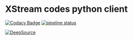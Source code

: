# XStream codes python client

[![Codacy Badge](https://api.codacy.com/project/badge/Grade/1c18710b56f14766aabd8b62f75df113)](https://app.codacy.com/manual/tunisienheni/xtreamcode?utm_source=github.com&utm_medium=referral&utm_content=Fazzani/xtreamcode&utm_campaign=Badge_Grade_Dashboard)
[![pipeline status](https://gitlab.com/fazzani/xtreamcode/badges/master/pipeline.svg)](https://gitlab.com/fazzani/xcodestream/commits/master)

[![DeepSource](https://static.deepsource.io/deepsource-badge-light-mini.svg)](https://deepsource.io/gh/Fazzani/xtreamcode/?ref=repository-badge)
